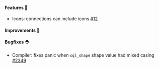 #### Features 🚀

- Icons: connections can include icons [#12](https://github.com/terrastruct/d2/issues/12)

#### Improvements 🧹

#### Bugfixes ⛑️

- Compiler: fixes panic when `sql_shape` shape value had mixed casing [#2349](https://github.com/terrastruct/d2/pull/2349)
